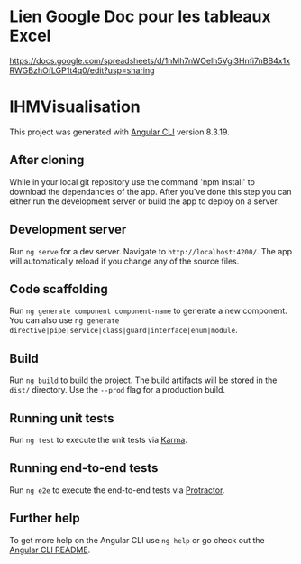 # Lien Google Doc pour les tableaux Excel
https://docs.google.com/spreadsheets/d/1nMh7nWOelh5Vgl3Hnfi7nBB4x1xRWGBzhOfLGP1t4q0/edit?usp=sharing

# IHMVisualisation

This project was generated with [Angular CLI](https://github.com/angular/angular-cli) version 8.3.19.

## After cloning

While in your local git repository use the command 'npm install' to download the dependancies of the app. After you've done this step you can either run the development server or build the app to deploy on a server.

## Development server

Run `ng serve` for a dev server. Navigate to `http://localhost:4200/`. The app will automatically reload if you change any of the source files.

## Code scaffolding

Run `ng generate component component-name` to generate a new component. You can also use `ng generate directive|pipe|service|class|guard|interface|enum|module`.

## Build

Run `ng build` to build the project. The build artifacts will be stored in the `dist/` directory. Use the `--prod` flag for a production build.

## Running unit tests

Run `ng test` to execute the unit tests via [Karma](https://karma-runner.github.io).

## Running end-to-end tests

Run `ng e2e` to execute the end-to-end tests via [Protractor](http://www.protractortest.org/).

## Further help

To get more help on the Angular CLI use `ng help` or go check out the [Angular CLI README](https://github.com/angular/angular-cli/blob/master/README.md).
